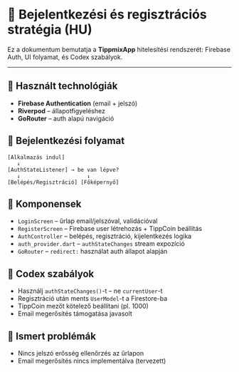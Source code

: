 # 🔐 Bejelentkezési és regisztrációs stratégia (HU)

Ez a dokumentum bemutatja a **TippmixApp** hitelesítési rendszerét: Firebase Auth, UI folyamat, és Codex szabályok.

---

## 🔧 Használt technológiák

* **Firebase Authentication** (email + jelszó)
* **Riverpod** – állapotfigyeléshez
* **GoRouter** – auth alapú navigáció

## 🧭 Bejelentkezési folyamat

```
[Alkalmazás indul]
   ↓
[AuthStateListener] → be van lépve?
   ↓                     ↓
[Belépés/Regisztráció] [Főképernyő]
```

## 🧪 Komponensek

* `LoginScreen` – űrlap email/jelszóval, validációval
* `RegisterScreen` – Firebase user létrehozás + TippCoin beállítás
* `AuthController` – belépés, regisztráció, kijelentkezés logika
* `auth_provider.dart` – `authStateChanges` stream expozíció
* `GoRouter` – `redirect:` használat auth állapot alapján

## 🎯 Codex szabályok

* Használj `authStateChanges()`-t – ne `currentUser`-t
* Regisztráció után ments `UserModel`-t a Firestore-ba
* TippCoin mezőt kötelező beállítani (pl. 1000)
* Email megerősítés támogatása javasolt

## 🚧 Ismert problémák

* Nincs jelszó erősség ellenőrzés az űrlapon
* Email megerősítés nincs implementálva (tervezett)
